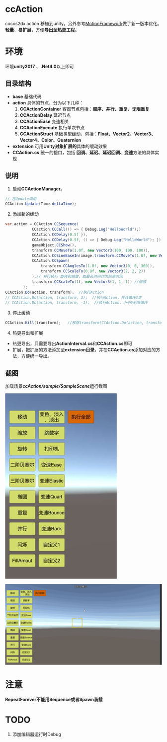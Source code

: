 # ccAction
cocos2dx action 移植到unity。另外参考[MotionFramework](https://github.com/gmhevinci/MotionFramework)做了新一版本优化。**轻量**、**易扩展**，方便**导出至热更工程**。

# 环境
环境**unity2017** 、**.Net4.0**以上即可  



## 目录结构

- **base** 	基础代码
- **action**  具体的节点，分为以下几种：
  1. **CCActionContainer** 容器节点包括：**顺序、并行、重复、无限重复**
  2. **CCActionDelay** 延迟节点
  3. **CCActionEase** 变速相关
  4. **CCActionExecute** 执行单次节点
  5. **CCActionStruct** 基础类型缓动，包括：**Float、Vector2、Vector3、Vector4、Color、Quaternion**
- **extension**  可用**Unity对象扩展的**具体的缓动效果
- **CCAction.cs**  统一的接口，包括 **回调、延迟、延迟回调、变速**方法的具体实现



## 说明

1. 启动**CCActionManager**。

```c#
// 在Update调用
CCAction.Update(Time.deltaTime);
```

2. 添加新的缓动

```c#
var action = CCAction.CCSequence(
			CCaction.CCCall(() => { Debug.Log("HelloWorld");)			//回调
    		CCAction.CCDelay(0.5f }),									//间隔0.5秒
            CCAction.CCDelay(0.5f, () => { Debug.Log("HelloWorld"); }), //间隔0.5f秒，并且回调
            gameObject.CCShow(),                                        //显示
            transform.CCMoveTo(1.0f, new Vector3(100, 100, 100)),       //移动
            CCAction.CCSineEaseIn(image.transform.CCMoveTo(1.0f, new Vector3(0, 0, 0))),    //变速(In先慢后快) 移动
            CCAction.CCSpawn(
                transform.CCAnglesTo(1.0f, new Vector3(0, 0, 360)),
                transform.CCScaleTo(0.8f, new Vector3(2, 2, 2))
            ),// 并行执行 旋转和缩放，取最长时间作为结束时间
            transform.CCScaleTo(1f, new Vector3(1, 1, 1)) //缩放
        );
CCAction.Do(action, transform);  //执行Action
// CCAction.Do(action, transform, 3);  //执行Action，并且循环3次
// CCAction.Do(action, transform, -1);  //执行Action，小于0无限循环
```

3. 停止缓动

```c#
CCAction.Kill(transform); 	//移除transform(CCAction.Do(action, transform)同一个)所有的Action
```

4. 热更导出和扩展

- 热更导出，只需要导出**ActionInterval.cs**和**CCAction.cs**即可
- 扩展，把扩展的方法添加至**extension目录**，并在**CCAction.cs**添加对应的方法，方便统一导出。



## 截图

加载场景***ccAction/sample/SampleScene***运行截图

![image](https://github.com/ZensYue/ccAction/blob/master/Doc/Image/ActionTest.jpg)

![gif](https://github.com/ZensYue/ccAction/blob/master/Doc/Image/ActionTest.gif)

# 注意
**RepeatForever不能用Sequence或者Spawn装载**

# TODO
1. 添加编辑器运行时Debug
